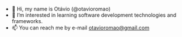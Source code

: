 - 👋 Hi, my name is Otávio (@otavioromao)
- 👀 I’m interested in learning software development technologies and frameworks.
- 📫 You can reach me by e-mail otavioromao@gmail.com
